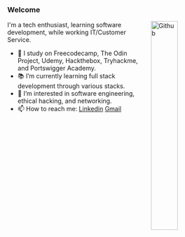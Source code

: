 ### Welcome

<img width="35%" align="right" alt="Github" src="https://user-images.githubusercontent.com/48678280/88862734-4903af80-d201-11ea-968b-9c939d88a37c.gif" />

I'm a tech enthusiast, learning software development, while working IT/Customer Service. 

- 🔭 I study on Freecodecamp, The Odin Project, Udemy, Hackthebox, Tryhackme, and Portswigger Academy.
- 📚 I’m currently learning full stack development through various stacks.
- 👯 I’m interested in software engineering, ethical hacking, and networking.
- 📫 How to reach me: [Linkedin](https://www.linkedin.com/in/robert-head-0x0/) [Gmail](mailto:rhead105@gmail.com)
